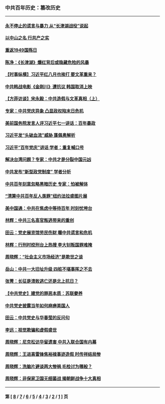 ### 中共百年历史：篡改历史
---
#### [永不停止的谎言与暴力 从“长津湖战役”说起](../../pages/nf1176115/n13494094.md?07070430) 
#### [以中山之名 行共产之实](../../pages/nf1176115/n13346437.md?07070430) 
#### [重返1949国殇日](../../pages/nf1176115/n13346372.md?07070430) 
#### [陈净：《长津湖》爆红背后或隐藏危险的风暴](../../pages/nf1176115/n13314364.md?07070430) 
#### [【时事纵横】习近平红八月也挨打 要文革重来？](../../pages/nf1176115/n13231393.md?07070430) 
#### [中共韩战电影《金刚川》遭抗议 韩国取消上映](../../pages/nf1176115/n13219114.md?07070430) 
#### [【方菲访谈】宋永毅：中共造假与文革真相（上）](../../pages/nf1176115/n13200760.md?07070430) 
#### [专家：中共党庆异象 凸显政权陷末日危机](../../pages/nf1176115/n13067084.md?07070430) 
#### [美前国务院发言人评习近平七一讲话：百年暴政](../../pages/nf1176115/n13066986.md?07070430) 
#### [习近平发“头破血流”威胁 蓬佩奥解析](../../pages/nf1176115/n13063604.md?07070430) 
#### [习近平“百年党庆”讲话 学者：重复喊口号](../../pages/nf1176115/n13061411.md?07070430) 
#### [解决台湾问题？专家：中共才是分裂中国元凶](../../pages/nf1176115/n13060811.md?07070430) 
#### [中共发布“新型政党制度” 学者分析](../../pages/nf1176115/n13056354.md?07070430) 
#### [中共百年刻意忽略黑暗历史 专家：怕被解体](../../pages/nf1176115/n13056056.md?07070430) 
#### [“清算中共百年反人类罪”纽约法拉盛图片展](../../pages/nf1176115/n13052220.md?07070430) 
#### [美中国通：中共在焦虑中等待百年 时刻忧垮台](../../pages/nf1176115/n13048820.md?07070430) 
#### [林辉：中共三名高官叛逃带来的重创](../../pages/nf1176115/n13035206.md?07070430) 
#### [田云：党史展览馆劳民伤财 曝中共谎言和危机](../../pages/nf1176115/n13033900.md?07070430) 
#### [林辉：行刑时绞刑台上热搜 李大钊叛国罪难掩](../../pages/nf1176115/n13031965.md?07070430) 
#### [周晓辉：“社会主义市场经济”是欺世之谈](../../pages/nf1176115/n13024090.md?07070430) 
#### [岳山：中共一大旧址升级 四桩不堪事挥之不去](../../pages/nf1176115/n13021697.md?07070430) 
#### [张菁：长征是溃败逃亡还是北上抗日？](../../pages/nf1176115/n13020585.md?07070430) 
#### [【中共党史】建党的罪恶本质：苏联豢养](../../pages/nf1176115/n13011888.md?07070430) 
#### [中共党史披露当年如何麻痹美国人](../../pages/nf1176115/n12966400.md?07070430) 
#### [田云：中共党史与华春莹的反问句](../../pages/nf1176115/n12765178.md?07070430) 
#### [李远：视觉欺骗和虚假盛世](../../pages/nf1176115/n12993376.md?07070430) 
#### [周晓辉：尼克松访华留遗害 中共入联合国有内幕](../../pages/nf1176115/n12991422.md?07070430) 
#### [周晓辉：王进喜雷锋焦裕禄事迹造假 时传祥结局惨](../../pages/nf1176115/n12985497.md?07070430) 
#### [周晓辉：洗脑片避谈两大惨祸 毛检讨为哪般？](../../pages/nf1176115/n12971285.md?07070430) 
#### [周晓辉：非保家卫国无细菌战 揭朝鲜战争十大真相](../../pages/nf1176115/n12954161.md?07070430) 

---
#### 第 [ [8](./8.md?07070430) / [7](./7.md?07070430) / [6](./6.md?07070430) / [5](./5.md?07070430) / [4](./4.md?07070430) / [3](./3.md?07070430) / [2](./2.md?07070430) / [1](./1.md?07070430) ] 页
